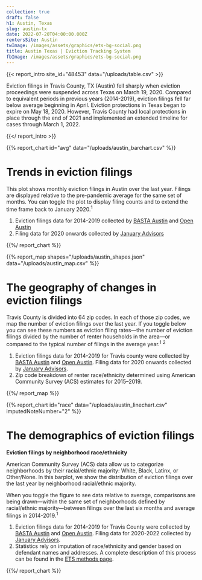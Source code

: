 ```yaml
---
collection: true
draft: false
h1: Austin, Texas
slug: austin-tx
date: 2022-07-20T04:00:00.000Z
rentersSite: Austin
twImage: /images/assets/graphics/ets-bg-social.png
title: Austin Texas | Eviction Tracking System
fbImage: /images/assets/graphics/ets-bg-social.png
---
```


{{< report_intro site_id="48453" data="/uploads/table.csv" >}}



Eviction filings in Travis County, TX (Austin) fell sharply when eviction proceedings were suspended across Texas on March 19, 2020. Compared to equivalent periods in previous years (2014-2019), eviction filings fell far below average beginning in April. Eviction protections in Texas began to expire on May 18, 2020. However, Travis County had local protections in place through the end of 2021 and implemented an extended timeline for cases through March 1, 2022. 





{{</ report_intro >}}



{{% report_chart id="avg" data="/uploads/austin_barchart.csv" %}}



# Trends in eviction filings

This plot shows monthly eviction filings in Austin over the last year. Filings are displayed relative to the pre-pandemic average for the same set of months. You can toggle the plot to display filing counts and to extend the time frame back to January 2020.<sup>1</sup>

1. Eviction filings data for 2014-2019 collected by [BASTA Austin](http://www.bastaaustin.org/) and [Open Austin](https://www.open-austin.org/)
2. Filing data for 2020 onwards collected by [January Advisors](https://www.januaryadvisors.com/)



{{%/ report_chart %}}



{{% report_map shapes="/uploads/austin_shapes.json" data="/uploads/austin_map.csv" %}}

# The geography of changes in eviction filings

Travis County is divided into 64 zip codes. In each of those zip codes, we map the number of eviction filings over the last year. If you toggle below you can see these numbers as eviction filing rates—the number of eviction filings divided by the number of renter households in the area—or compared to the typical number of filings in the average year.<sup>1</sup> <sup>2</sup>

1. Eviction filings data for 2014-2019 for Travis county were collected by [BASTA Austin](http://www.bastaaustin.org/) and [Open Austin](https://www.open-austin.org/). Filing data for 2020 onwards collected by [January Advisors](https://www.januaryadvisors.com/).
2. Zip code breakdown of renter race/ethnicity determined using American Community Survey (ACS) estimates for 2015–2019.

{{%/ report_map %}}



{{% report_chart id="race" data="/uploads/austin_linechart.csv" imputedNoteNumber="2" %}}







# The demographics of eviction filings

**Eviction filings by neighborhood race/ethnicity**

American Community Survey (ACS) data allow us to categorize neighborhoods by their racial/ethnic majority: White, Black, Latinx, or Other/None. In this barplot, we show the distribution of eviction filings over the last year by neighborhood racial/ethnic majority.  

When you toggle the figure to see data relative to average, comparisons are being drawn—within the same set of neighborhoods defined by racial/ethnic majority—between filings over the last six months and average filings in 2014-2019.<sup>1</sup>

1. Eviction filings data for 2014-2019 for Travis County were collected by [BASTA Austin](http://www.bastaaustin.org/) and [Open Austin](https://www.open-austin.org/). Filing data for 2020-2022 collected by [January Advisors](https://www.januaryadvisors.com/).
2. Statistics rely on imputation of race/ethnicity and gender based on defendant names and addresses. A complete description of this process can be found in the [ETS methods page](https://evictionlab.org/eviction-tracking/methods/).

{{%/ report_chart %}}